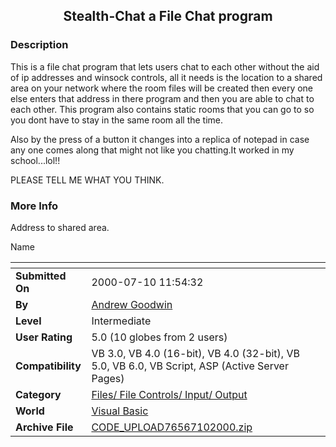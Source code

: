 ﻿<div align="center">

## Stealth\-Chat a File Chat program


</div>

### Description

This is a file chat program that lets users chat to each other without the aid of ip addresses and winsock controls, all it needs is the location to a shared area on your network where the room files will be created then every one else enters that address in there program and then you are able to chat to each other. This program also contains static rooms that you can go to so you dont have to stay in the same room all the time.

Also by the press of a button it changes into a replica of notepad in case any one comes along that might not like you chatting.It worked in my school...lol!!

PLEASE TELL ME WHAT YOU THINK.
 
### More Info
 
Address to shared area.

Name


<span>             |<span>
---                |---
**Submitted On**   |2000-07-10 11:54:32
**By**             |[Andrew Goodwin](https://github.com/Planet-Source-Code/PSCIndex/blob/master/ByAuthor/andrew-goodwin.md)
**Level**          |Intermediate
**User Rating**    |5.0 (10 globes from 2 users)
**Compatibility**  |VB 3\.0, VB 4\.0 \(16\-bit\), VB 4\.0 \(32\-bit\), VB 5\.0, VB 6\.0, VB Script, ASP \(Active Server Pages\) 
**Category**       |[Files/ File Controls/ Input/ Output](https://github.com/Planet-Source-Code/PSCIndex/blob/master/ByCategory/files-file-controls-input-output__1-3.md)
**World**          |[Visual Basic](https://github.com/Planet-Source-Code/PSCIndex/blob/master/ByWorld/visual-basic.md)
**Archive File**   |[CODE\_UPLOAD76567102000\.zip](https://github.com/Planet-Source-Code/andrew-goodwin-stealth-chat-a-file-chat-program__1-9656/archive/master.zip)








